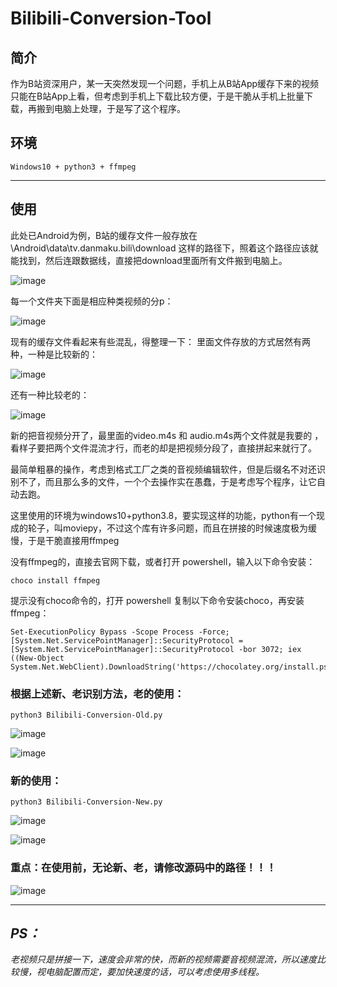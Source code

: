 # Bilibili-Conversion-Tool

## 简介
作为B站资深用户，某一天突然发现一个问题，手机上从B站App缓存下来的视频只能在B站App上看，但考虑到手机上下载比较方便，于是干脆从手机上批量下载，再搬到电脑上处理，于是写了这个程序。

## 环境

```
Windows10 + python3 + ffmpeg
```
***

## 使用

此处已Android为例，B站的缓存文件一般存放在 \Android\data\tv.danmaku.bili\download 这样的路径下，照着这个路径应该就能找到，然后连跟数据线，直接把download里面所有文件搬到电脑上。

![image](https://aeolustf.github.io/2021/09/20/Bilibili-Video-Conversion-Tool/20210920041247.png)

每一个文件夹下面是相应种类视频的分p：

![image](https://aeolustf.github.io/2021/09/20/Bilibili-Video-Conversion-Tool/20210920042336.png)

现有的缓存文件看起来有些混乱，得整理一下：
里面文件存放的方式居然有两种，一种是比较新的：

![image](https://aeolustf.github.io/2021/09/20/Bilibili-Video-Conversion-Tool/20210920042447.png)

还有一种比较老的：

![image](https://aeolustf.github.io/2021/09/20/Bilibili-Video-Conversion-Tool/20210920041826.png)

新的把音视频分开了，最里面的video.m4s 和 audio.m4s两个文件就是我要的 ，看样子要把两个文件混流才行，而老的却是把视频分段了，直接拼起来就行了。

最简单粗暴的操作，考虑到格式工厂之类的音视频编辑软件，但是后缀名不对还识别不了，而且那么多的文件，一个个去操作实在愚蠢，于是考虑写个程序，让它自动去跑。

这里使用的环境为windows10+python3.8，要实现这样的功能，python有一个现成的轮子，叫moviepy，不过这个库有许多问题，而且在拼接的时候速度极为缓慢，于是干脆直接用ffmpeg

没有ffmpeg的，直接去官网下载，或者打开 powershell，输入以下命令安装：

```
choco install ffmpeg
```

提示没有choco命令的，打开 powershell 复制以下命令安装choco，再安装ffmpeg：

```
Set-ExecutionPolicy Bypass -Scope Process -Force; [System.Net.ServicePointManager]::SecurityProtocol = [System.Net.ServicePointManager]::SecurityProtocol -bor 3072; iex ((New-Object System.Net.WebClient).DownloadString('https://chocolatey.org/install.ps1'))
```

### 根据上述新、老识别方法，老的使用：

```
python3 Bilibili-Conversion-Old.py
```
![image](https://aeolustf.github.io/2021/09/20/Bilibili-Video-Conversion-Tool/20210920041623.png)

![image](https://aeolustf.github.io/2021/09/20/Bilibili-Video-Conversion-Tool/20210920042025.png)

### 新的使用：
```
python3 Bilibili-Conversion-New.py
```
![image](https://aeolustf.github.io/2021/09/20/Bilibili-Video-Conversion-Tool/20210920050131.png)

![image](https://aeolustf.github.io/2021/09/20/Bilibili-Video-Conversion-Tool/20210920052647.png)

### 重点：在使用前，无论新、老，请修改源码中的路径！！！

![image](https://aeolustf.github.io/2021/09/20/Bilibili-Video-Conversion-Tool/20210920045026.png)


***
## *PS：*
*老视频只是拼接一下，速度会非常的快，而新的视频需要音视频混流，所以速度比较慢，视电脑配置而定，要加快速度的话，可以考虑使用多线程。*
